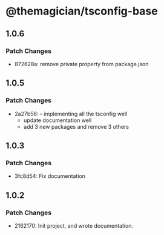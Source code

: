 # @themagician/tsconfig-base

## 1.0.6

### Patch Changes

- 872628a: remove private property from package.json

## 1.0.5

### Patch Changes

- 2a27b56: - implementing all the tsconfig well
  - update documentation well
  - add 3 new packages and remove 3 others

## 1.0.3

### Patch Changes

- 3fc8d54: Fix documentation

## 1.0.2

### Patch Changes

- 2162170: Init project, and wrote documentation.
